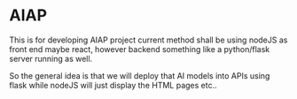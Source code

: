 # AIAP
This is for developing AIAP project current method shall be using nodeJS as front end maybe react, however backend something like a python/flask server running as well.

So the general idea is that we will deploy that AI models into APIs using flask while nodeJS will just display the HTML pages etc..
